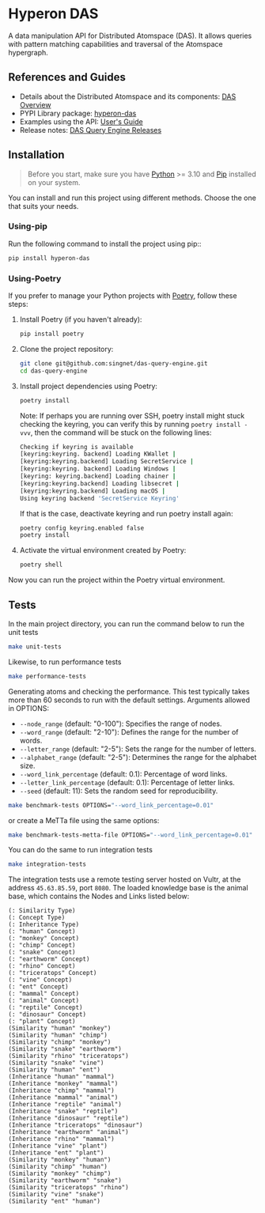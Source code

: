 # Hyperon DAS

A data manipulation API for Distributed Atomspace (DAS). It allows queries with pattern matching capabilities and traversal of the Atomspace hypergraph.

## References and Guides

- Details about the Distributed Atomspace and its components: [DAS Overview](https://singnet.github.io/das/das-overview)
- PYPI Library package: [hyperon-das](https://pypi.org/project/hyperon-das/)
- Examples using the API: [User's Guide](https://singnet.github.io/das/das-users-guide) 
- Release notes: [DAS Query Engine Releases](https://github.com/singnet/das-query-engine/releases)

## Installation

> Before you start, make sure you have [Python](https://www.python.org/) >= 3.10 and [Pip](https://pypi.org/project/pip/) installed on your system.

You can install and run this project using different methods. Choose the one that suits your needs.

### Using-pip

Run the following command to install the project using pip:: 

```bash
pip install hyperon-das
```

### Using-Poetry

If you prefer to manage your Python projects with [Poetry](https://python-poetry.org/), follow these steps:

1.    
    Install Poetry (if you haven't already):
    
    ```bash
    pip install poetry
    ``` 
    
2.  Clone the project repository:
    
    ```bash
    git clone git@github.com:singnet/das-query-engine.git
    cd das-query-engine
    ``` 
    
3.  Install project dependencies using Poetry:
    
    ```bash
    poetry install
    ```
    Note: If perhaps you are running over SSH, poetry install might stuck checking the keyring, you can verify this by running `poetry install -vvv`, then the command will be stuck on the following lines:
    ```bash
    Checking if keyring is available
    [keyring:keyring. backend] Loading KWallet |  
    [keyring:keyring.backend] Loading SecretService |  
    [keyring:keyring. backend] Loading Windows |  
    [keyring: keyring.backend] Loading chainer |  
    [keyring:keyring.backend] Loading libsecret |  
    [keyring:keyring.backend] Loading macOS |  
    Using keyring backend 'SecretService Keyring'
    ```

    If that is the case, deactivate keyring and run poetry install again:
    ```bash
    poetry config keyring.enabled false
    poetry install
    ```
    
5.  Activate the virtual environment created by Poetry:
    
    ```bash
    poetry shell
    ``` 

Now you can run the project within the Poetry virtual environment.

## Tests

In the main project directory, you can run the command below to run the unit tests

```bash
make unit-tests
```

Likewise, to run performance tests

```bash
make performance-tests
```
Generating atoms and checking the performance.
This test typically takes more than 60 seconds to run with the default settings.
Arguments allowed in OPTIONS:
- `--node_range` (default: "0-100"): Specifies the range of nodes.
- `--word_range` (default: "2-10"): Defines the range for the number of words.
- `--letter_range` (default: "2-5"): Sets the range for the number of letters.
- `--alphabet_range` (default: "2-5"): Determines the range for the alphabet size.
- `--word_link_percentage` (default: 0.1): Percentage of word links.
- `--letter_link_percentage` (default: 0.1): Percentage of letter links.
- `--seed` (default: 11): Sets the random seed for reproducibility.
```bash
make benchmark-tests OPTIONS="--word_link_percentage=0.01"
```
or create a MeTTa file using the same options:
```bash
make benchmark-tests-metta-file OPTIONS="--word_link_percentage=0.01"
```


You can do the same to run integration tests

```bash
make integration-tests
```

The integration tests use a remote testing server hosted on Vultr, at the address `45.63.85.59`, port `8080`. The loaded knowledge base is the animal base, which contains the Nodes and Links listed below:

```text
(: Similarity Type)
(: Concept Type)
(: Inheritance Type)
(: "human" Concept)
(: "monkey" Concept)
(: "chimp" Concept)
(: "snake" Concept)
(: "earthworm" Concept)
(: "rhino" Concept)
(: "triceratops" Concept)
(: "vine" Concept)
(: "ent" Concept)
(: "mammal" Concept)
(: "animal" Concept)
(: "reptile" Concept)
(: "dinosaur" Concept)
(: "plant" Concept)
(Similarity "human" "monkey")
(Similarity "human" "chimp")
(Similarity "chimp" "monkey")
(Similarity "snake" "earthworm")
(Similarity "rhino" "triceratops")
(Similarity "snake" "vine")
(Similarity "human" "ent")
(Inheritance "human" "mammal")
(Inheritance "monkey" "mammal")
(Inheritance "chimp" "mammal")
(Inheritance "mammal" "animal")
(Inheritance "reptile" "animal")
(Inheritance "snake" "reptile")
(Inheritance "dinosaur" "reptile")
(Inheritance "triceratops" "dinosaur")
(Inheritance "earthworm" "animal")
(Inheritance "rhino" "mammal")
(Inheritance "vine" "plant")
(Inheritance "ent" "plant")
(Similarity "monkey" "human")
(Similarity "chimp" "human")
(Similarity "monkey" "chimp")
(Similarity "earthworm" "snake")
(Similarity "triceratops" "rhino")
(Similarity "vine" "snake")
(Similarity "ent" "human")
```
